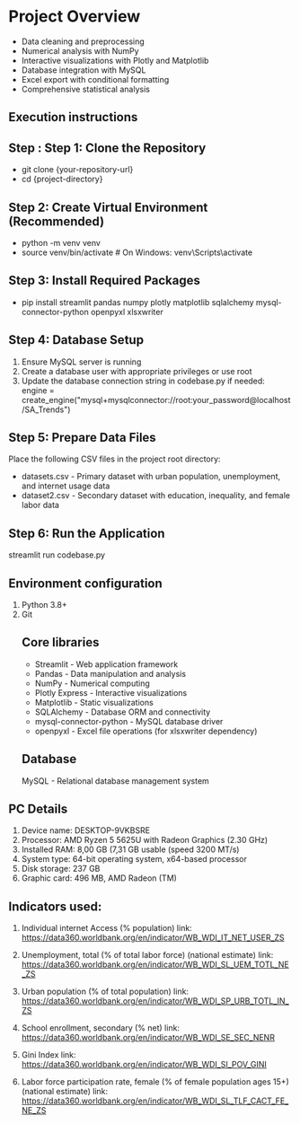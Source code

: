 # Project Overview
- Data cleaning and preprocessing
- Numerical analysis with NumPy
- Interactive visualizations with Plotly and Matplotlib
- Database integration with MySQL
- Excel export with conditional formatting
- Comprehensive statistical analysis
## Execution instructions 
## Step : Step 1: Clone the Repository
- git clone {your-repository-url}
- cd {project-directory}
## Step 2: Create Virtual Environment (Recommended)
- python -m venv venv
- source venv/bin/activate  # On Windows: venv\Scripts\activate
## Step 3: Install Required Packages
- pip install streamlit pandas numpy plotly matplotlib sqlalchemy mysql-connector-python openpyxl xlsxwriter
## Step 4: Database Setup
1. Ensure MySQL server is running
2. Create a database user with appropriate privileges or use root
3. Update the database connection string in codebase.py if needed:
   engine = create_engine("mysql+mysqlconnector://root:your_password@localhost/SA_Trends")
## Step 5: Prepare Data Files
Place the following CSV files in the project root directory:
- datasets.csv - Primary dataset with urban population, unemployment, and internet usage data
- dataset2.csv - Secondary dataset with education, inequality, and female labor data
## Step 6: Run the Application
streamlit run codebase.py
##  Environment configuration 
1. Python 3.8+
2. Git
   ## Core libraries
   - Streamlit - Web application framework
   - Pandas - Data manipulation and analysis
   - NumPy - Numerical computing
   - Plotly Express - Interactive visualizations
   - Matplotlib - Static visualizations
   - SQLAlchemy - Database ORM and connectivity
   - mysql-connector-python - MySQL database driver
   - openpyxl - Excel file operations (for xlsxwriter dependency)
   ## Database
   MySQL - Relational database management system
## PC Details
1. Device name: DESKTOP-9VKBSRE
2. Processor: AMD Ryzen 5 5625U with Radeon Graphics          (2.30 GHz)
3. Installed RAM: 8,00 GB (7,31 GB usable  (speed 3200 MT/s)
4. System type: 64-bit operating system, x64-based processor
5. Disk storage: 237 GB
6. Graphic card: 496 MB, AMD Radeon (TM)

## Indicators used:
1) Individual internet Access (% population)
link: https://data360.worldbank.org/en/indicator/WB_WDI_IT_NET_USER_ZS

2) Unemployment, total (% of total labor force) (national estimate)
link: https://data360.worldbank.org/en/indicator/WB_WDI_SL_UEM_TOTL_NE_ZS

3) Urban population (% of total population)
link: https://data360.worldbank.org/en/indicator/WB_WDI_SP_URB_TOTL_IN_ZS

4) School enrollment, secondary (% net)
  link: https://data360.worldbank.org/en/indicator/WB_WDI_SE_SEC_NENR

5) Gini Index
link: https://data360.worldbank.org/en/indicator/WB_WDI_SI_POV_GINI

6) Labor force participation rate, female (% of female population ages 15+) (national estimate)
link: https://data360.worldbank.org/en/indicator/WB_WDI_SL_TLF_CACT_FE_NE_ZS

